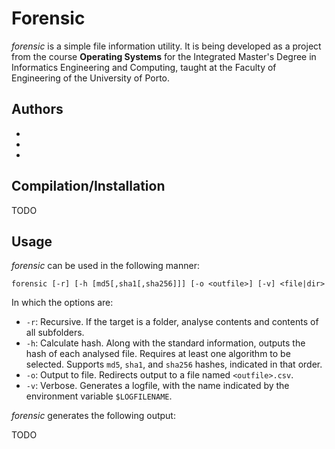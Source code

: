 # Forensic

_forensic_ is a simple file information utility. It is being developed as a project from the course **Operating Systems** for the Integrated Master's Degree in Informatics Engineering and Computing, taught at the Faculty of Engineering of the University of Porto.

## Authors

 * 
 * 
 * 

## Compilation/Installation

TODO

## Usage

_forensic_ can be used in the following manner:

```
forensic [-r] [-h [md5[,sha1[,sha256]]] [-o <outfile>] [-v] <file|dir>
```

In which the options are:

 * `-r`: Recursive. If the target is a folder, analyse contents and contents of all subfolders.
 * `-h`: Calculate hash. Along with the standard information, outputs the hash of each analysed file. Requires at least one algorithm to be selected. Supports `md5`, `sha1`, and `sha256` hashes, indicated in that order.
 * `-o`: Output to file. Redirects output to a file named `<outfile>.csv`.
 * `-v`: Verbose. Generates a logfile, with the name indicated by the environment variable `$LOGFILENAME`.
 
_forensic_ generates the following output:

TODO
